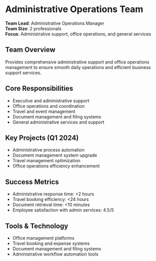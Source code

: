 # Administrative Operations Team

**Team Lead**: Administrative Operations Manager  
**Team Size**: 2 professionals  
**Focus**: Administrative support, office operations, and general services  

## Team Overview
Provides comprehensive administrative support and office operations management to ensure smooth daily operations and efficient business support services.

## Core Responsibilities
- Executive and administrative support
- Office operations and coordination
- Travel and event management
- Document management and filing systems
- General administrative services and support

## Key Projects (Q1 2024)
- Administrative process automation
- Document management system upgrade
- Travel management optimization
- Office operations efficiency enhancement

## Success Metrics
- Administrative response time: <2 hours
- Travel booking efficiency: <24 hours
- Document retrieval time: <10 minutes
- Employee satisfaction with admin services: 4.5/5

## Tools & Technology
- Office management platforms
- Travel booking and expense systems
- Document management and filing systems
- Administrative workflow automation tools 